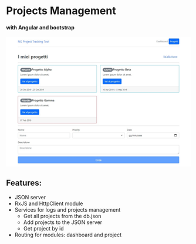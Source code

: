 # Projects Management
#### with Angular and bootstrap ####

![](https://github.com/matteo10pi/projects-management/blob/main/src/assets/prj.jpg)

## Features:

- JSON server
- RxJS and HttpClient module
- Services for logs and projects management
  - Get all projects from the db.json
  - Add projects to the JSON server
  - Get project by id
- Routing for modules: dashboard and project

